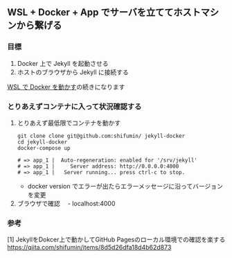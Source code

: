 ## WSL + Docker + App でサーバを立ててホストマシンから繋げる

### 目標
1. Docker 上で Jekyll を起動させる
2. ホストのブラウザから Jekyll に接続する

[WSL で Docker を動かす](./20200424.md)の続きになります

### とりあえずコンテナに入って状況確認する
1. とりあえず最低限でコンテナを動かす
    ````
    git clone clone git@github.com:shifumin/ jekyll-docker
    cd jekyll-docker
    docker-compose up

    # => app_1 |  Auto-regeneration: enabled for '/srv/jekyll'
    # => app_1 |     Server address: http://0.0.0.0:4000
    # => app_1 |   Server running... press ctrl-c to stop.
    ````
    - docker version でエラーが出たらエラーメッセージに沿ってバージョンを変更
2. ブラウザで確認
  　- localhost:4000


### 参考
[1] JekyllをDokcer上で動かしてGitHub Pagesのローカル環境での確認を楽する https://qiita.com/shifumin/items/8d5d26dfa18d4b62d873
